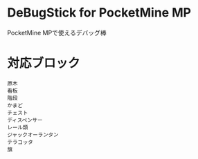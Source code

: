 # **DeBugStick for PocketMine MP**
PocketMine MPで使えるデバッグ棒


# 対応ブロック
```
原木
看板
階段
かまど
チェスト
ディスペンサー
レール類
ジャックオーランタン
テラコッタ
旗
```

